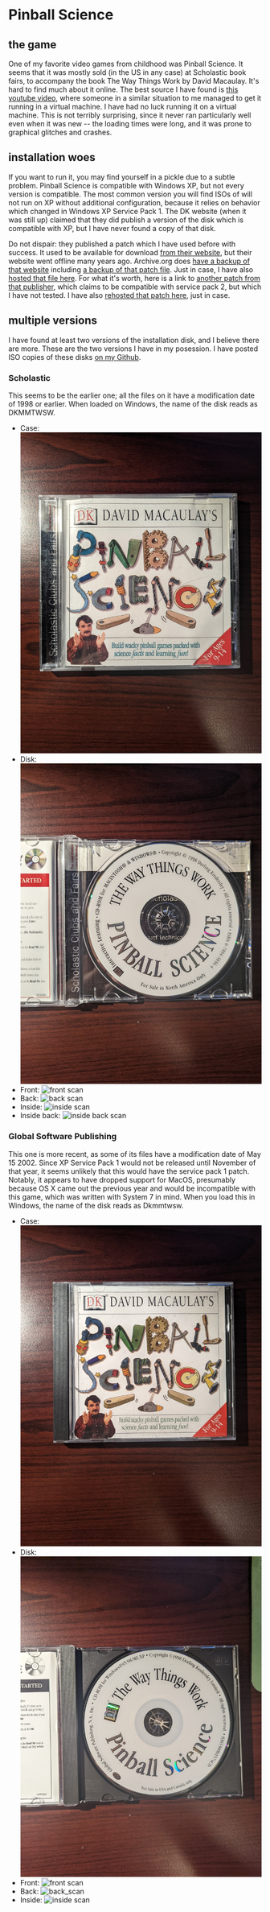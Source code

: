 # Pinball Science


## the game

One of my favorite video games from childhood was Pinball Science. It seems that it was mostly sold (in the US in any case) at Scholastic book fairs, to accompany the book The Way Things Work by David Macaulay. It's hard to find much about it online. The best source I have found is [this youtube video](https://www.youtube.com/watch?v=4VeQDGTrruA), where someone in a similar situation to me managed to get it running in a virtual machine. I have had no luck running it on a virtual machine. This is not terribly surprising, since it never ran particularly well even when it was new -- the loading times were long, and it was prone to graphical glitches and crashes.

## installation woes

If you want to run it, you may find yourself in a pickle due to a subtle problem. Pinball Science is compatible with Windows XP, but not every version is compatible. The most common version you will find ISOs of will not run on XP without additional configuration, because it relies on behavior which changed in Windows XP Service Pack 1. The DK website (when it was still up) claimed that they did publish a version of the disk which is compatible with XP, but I have never found a copy of that disk.

Do not dispair: they published a patch which I have used before with success. It used to be available for download [from their website](support.selectsoft.com/products/A/LDAMAFAMEJ.htm#Downloads), but their website went offline many years ago. Archive.org does [have a backup of that website](https://web.archive.org/web/20061127031515/support.selectsoft.com/products/A/LDAMAFAMEJ.htm) including [a backup of that patch file](https://web.archive.org/web/20061127031515/http://support.selectsoft.com/download/SP1fix.exe). Just in case, I have also [hosted that file here](SP1fix.exe). For what it's worth, here is a link to [another patch from that publisher](https://web.archive.org/web/20050209013234/http://www.learnatglobal.com/html/xp_sound.html), which claims to be compatible with service pack 2, but which I have not tested. I have also [rehosted that patch here](SPupdate.exe), just in case.

## multiple versions

I have found at least two versions of the installation disk, and I believe there are more. These are the two versions I have in my posession. I have posted ISO copies of these disks [on my Github](https://github.com/AldenMB/AldenMB.github.io/releases/tag/Pinball_Science).

### Scholastic

This seems to be the earlier one; all the files on it have a modification date of 1998 or earlier. When loaded on Windows, the name of the disk reads as DKMMTWSW.

 - Case: ![case photo](scholastic_case.jpg)
 - Disk: ![disk photo](scholastic_disk.jpg)
 - Front: ![front scan](scholastic_front.png)
 - Back: ![back scan](scholastic_back.png)
 - Inside: ![inside scan](scholastic_inside.png)
 - Inside back: ![inside back scan](scholastic_back_inside.png)

### Global Software Publishing

This one is more recent, as some of its files have a modification date of May 15 2002. Since XP Service Pack 1 would not be released until November of that year, it seems unlikely that this would have the service pack 1 patch. Notably, it appears to have dropped support for MacOS, presumably because OS X came out the previous year and would be incompatible with this game, which was written with System 7 in mind. When you load this in Windows, the name of the disk reads as Dkmmtwsw.


 - Case: ![case photo](global_case.jpg)
 - Disk: ![disk photo](global_disk.jpg)
 - Front: ![front scan](global_front.png)
 - Back: ![back_scan](global_back.png)
 - Inside: ![inside scan](global_inside.png)
